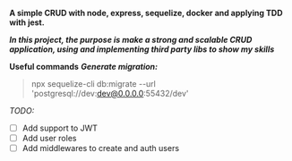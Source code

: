 **A simple CRUD with node, express, sequelize, docker and applying TDD with jest.**

***In this project, the purpose is make a strong and scalable CRUD application, using 
and implementing third party libs to show my skills***

**Useful commands**
***Generate migration:***
>npx sequelize-cli db:migrate --url 'postgresql://dev:dev@0.0.0.0:55432/dev'

*TODO:*
- [ ] Add support to JWT
- [ ] Add user roles
- [ ] Add middlewares to create and auth users

